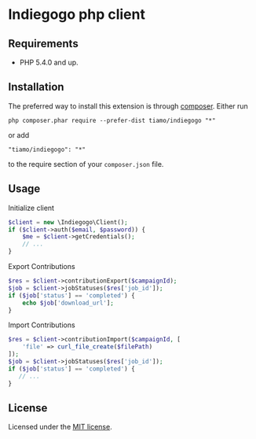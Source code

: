Indiegogo php client
====



## Requirements

* PHP 5.4.0 and up.

## Installation

The preferred way to install this extension is through [composer](http://getcomposer.org/download/).
Either run
```
php composer.phar require --prefer-dist tiamo/indiegogo "*"
```
or add
```
"tiamo/indiegogo": "*"
```
to the require section of your `composer.json` file.

## Usage

Initialize client
```php
$client = new \Indiegogo\Client();
if ($client->auth($email, $password)) {
    $me = $client->getCredentials();
    // ...
}
```

Export Contributions
```php
$res = $client->contributionExport($campaignId);
$job = $client->jobStatuses($res['job_id']);
if ($job['status'] == 'completed') {
    echo $job['download_url'];
}
```

Import Contributions
```php
$res = $client->contributionImport($campaignId, [
    'file' => curl_file_create($filePath)
]);
$job = $client->jobStatuses($res['job_id']);
if ($job['status'] == 'completed') {
   // ...
}
```

## License

Licensed under the [MIT license](http://opensource.org/licenses/MIT).
